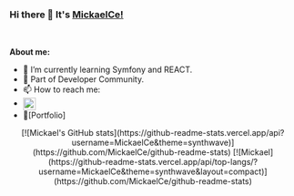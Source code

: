 <!-- [![MickaelCe!](https://github.com/MickaelCe/MickaelCe/blob/main/banniere.png)](https://github.com/MickaelCe/) -->

### Hi there 👋 It's [MickaelCe!](https://mickaelc.promo-66.codeur.online/mickaelc/)
<br/>

**About me:**

- 🌱 I’m currently learning Symfony and REACT.
- 👯 Part of Developer Community.
- 📫 How to reach me:
- <a href="https://www.linkedin.com/in/mickaelcecen/"><img align="center" alt="Mickael" width="22px" src="https://cdn.jsdelivr.net/npm/simple-icons@v3/icons/linkedin.svg" /></a>
- 📝[Portfolio]

<div align="center">
[![Mickael's GitHub stats](https://github-readme-stats.vercel.app/api?username=MickaelCe&theme=synthwave)](https://github.com/MickaelCe/github-readme-stats)
[![Mickael](https://github-readme-stats.vercel.app/api/top-langs/?username=MickaelCe&theme=synthwave&layout=compact)](https://github.com/MickaelCe/github-readme-stats)
</div>
